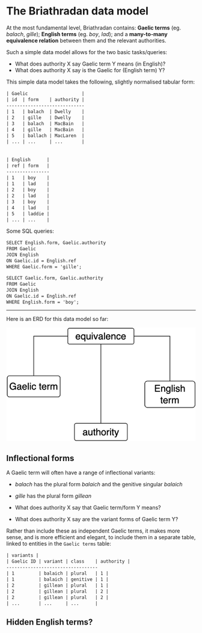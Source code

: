 # The Briathradan data model

At the most fundamental level, Briathradan contains: **Gaelic terms** (eg. *balach*, *gille*); **English terms** (eg. *boy*, *lad*); and a **many-to-many equivalence relation** between them and the relevant authorities.

Such a simple data model allows for the two basic tasks/queries:
- What does authority X say Gaelic term Y means (in English)?
- What does authority X say is the Gaelic for (English term) Y?

This simple data model takes the following, slightly normalised tabular form:

```
| Gaelic                    |
| id  | form    | authority |
-----------------------------
| 1   | balach  | Dwelly    |
| 2   | gille   | Dwelly    |
| 3   | balach  | MacBain   |
| 4   | gille   | MacBain   |
| 5   | ballach | MacLaren  |
| ... | ...     | ...       |


| English      |
| ref | form   |
----------------
| 1   | boy    |
| 1   | lad    |
| 2   | boy    |
| 2   | lad    |
| 3   | boy    |
| 4   | lad    |
| 5   | laddie |
| ... | ...    |
```

Some SQL queries:

```
SELECT English.form, Gaelic.authority
FROM Gaelic
JOIN English
ON Gaelic.id = English.ref
WHERE Gaelic.form = 'gille';
```

```
SELECT Gaelic.form, Gaelic.authority
FROM Gaelic
JOIN English
ON Gaelic.id = English.ref
WHERE English.form = 'boy';
```

-----

Here is an ERD for this data model so far:

![Briathradan conceptual model 1](diagrams/briathradan-conceptual-model-1.jpg)

## Inflectional forms

A Gaelic term will often have a range of inflectional variants:
- *balach* has the plural form *balaich* and the genitive singular *balaich*
- *gille* has the plural form *gillean*

- What does authority X say that Gaelic term/form Y means?
- What does authority X say are the variant forms of Gaelic term Y?

Rather than include these as independent Gaelic terms, it makes more sense, and is more efficient and elegant, to include them in a separate table, linked to entities in the `Gaelic terms` table:

```
| variants |
| Gaelic ID | variant | class    | authority |
----------------------------------
| 1         | balaich | plural   | 1 |
| 1         | balaich | genitive | 1 |
| 2         | gillean | plural   | 1 |
| 2         | gillean | plural   | 2 |
| 2         | gillean | plural   | 2 |
| ...       | ...     | ...      |
```




## Hidden English terms?
